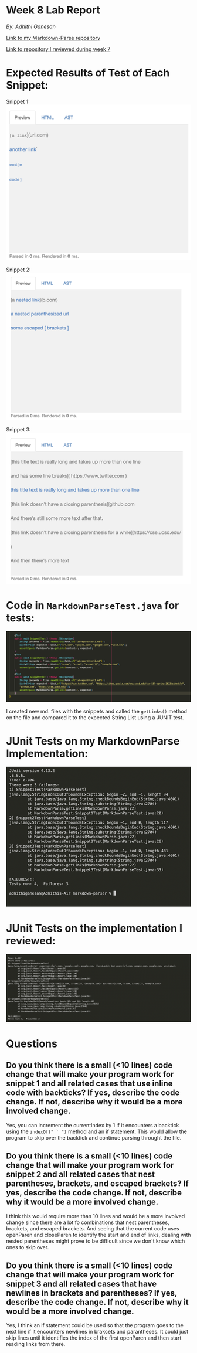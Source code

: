 # Week 8 Lab Report
*By: Adhithi Ganesan*

[Link to my Markdown-Parse repository](https://github.com/adhithiganesan/markdown-parser)

[Link to repository I reviewed during week 7](https://github.com/KristinEbu/markdown-parser)

# Expected Results of Test of Each Snippet:

Snippet 1: 
![Image](snippet1expected)

Snippet 2: 
![Image](snippet2expected)

Snippet 3:
![Image](snippet3expected)

# Code in ```MarkdownParseTest.java``` for tests:
![Image](snippettestscode)

I created new md. files with the snippets and called the ```getLinks()``` method on the file and compared it to the expected String List using a JUNIT test. 

# JUnit Tests on my MarkdownParse Implementation:
![Image](Junit8mine)

# JUnit Tests on the implementation I reviewed:
![Image](Junit8other)


# Questions
## **Do you think there is a small (<10 lines) code change that will make your program work for snippet 1 and all related cases that use inline code with backticks? If yes, describe the code change. If not, describe why it would be a more involved change.**

Yes, you can increment the currentIndex by 1 if it encounters a backtick using the ```indexOf(" ` ")``` method and an if statement. This would allow the program to skip over the backtick and continue parsing throught the file. 

## **Do you think there is a small (<10 lines) code change that will make your program work for snippet 2 and all related cases that nest parentheses, brackets, and escaped brackets? If yes, describe the code change. If not, describe why it would be a more involved change.**

I think this would require more than 10 lines and would be a more involved change since there are a lot fo combinations that nest parentheses, brackets, and escaped brackets. And seeing that the current code uses openParen and closeParen to identify the start and end of links, dealing with nested parentheses might prove to be difficult since we don't know which ones to skip over. 

## **Do you think there is a small (<10 lines) code change that will make your program work for snippet 3 and all related cases that have newlines in brackets and parentheses? If yes, describe the code change. If not, describe why it would be a more involved change.**

Yes, I think an if statement could be used so that the program goes to the next line if it encounters newlines in brakcets and parantheses. It could just skip lines until it identifies the index of the first openParen and then start reading links from there. 




